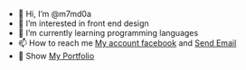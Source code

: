 - 👋 Hi, I’m @m7md0a
- 👀 I’m interested in front end design
- 🌱 I’m currently learning programming languages
- 📫 How to reach me [My account facebook](https://www.facebook.com/m7md0a) and [Send Email](mailto:m7md0a.work@gmail.com)
- 🔗 Show [My Portfolio](https://m-abdelrahman.vercel.app/) 
